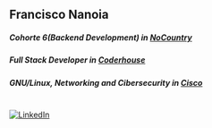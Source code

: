 ## Francisco Nanoia 

##### Cohorte 6(Backend Development) in [NoCountry](https://www.nocountry.tech/)

##### Full Stack Developer in [Coderhouse](https://www.coderhouse.com/)

##### GNU/Linux, Networking and Cibersecurity in [Cisco](https://www.netacad.com/)

<br>[![LinkedIn][linkedin-shield]][linkedin-url-fran]


[linkedin-shield]: https://img.shields.io/badge/-LinkedIn-black.svg?style=for-the-badge&logo=linkedin&colorB=555
[linkedin-url-fran]: https://linkedin.com/in/fnanoia
